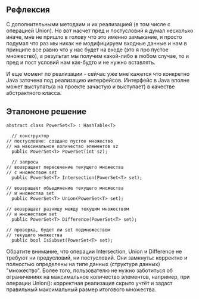 ## Рефлексия
С дополнительными методаим и их реализацией (в том числе с операцией Union). Но вот насчет пред и постусловий я думал несколько иначе, мне не пришло в голову что это именно замыкание, я просто подумал что раз мы никак не модифицируем входные данные и нам в принципе все равно что у нас будет на входе (это я про пустое множество), а результат мы получим какой-либо в любом случае, то и пред и пост условий нам как-будто и не нужно вставлять.

И еще момент по реализации - сейчас уже мне кажется что конкретно Java заточена под реализацию интерфейсов. Интерфейс в Java вполне может выступать(а на проекте зачастую и выступает) в качестве абстрактного класса.

## Эталононе решение
```
abstract class PowerSet<T> : HashTable<T>

  // конструктор
// постусловие: создано пустое множество
// на максимальное количество элементов sz
  public PowerSet<T> PowerSet(int sz); 

  // запросы
// возвращает пересечение текущего множества
// с множеством set
  public PowerSet<T> Intersection(PowerSet<T> set);

// возвращает объединение текущего множества
// и множества set
  public PowerSet<T> Union(PowerSet<T> set);

// возвращает разницу между текущим множеством
// и множеством set
  public PowerSet<T> Difference(PowerSet<T> set);

// проверка, будет ли set подмножеством
// текущего множества
  public bool IsSubset(PowerSet<T> set);
```

Обратите внимание, что операции Intersection, Union и Difference не требуют ни предусловий, ни постусловий. Они замкнуты: корректно и полностью определены на типе данных (структуре данных) "множество". Более того, пользователю не нужно заботиться об ограничениях на максимальное количество элементов, например, при операции Union(): корректная реализация скрыто учтёт и задаст правильный максимальный размер итогового множества. 
